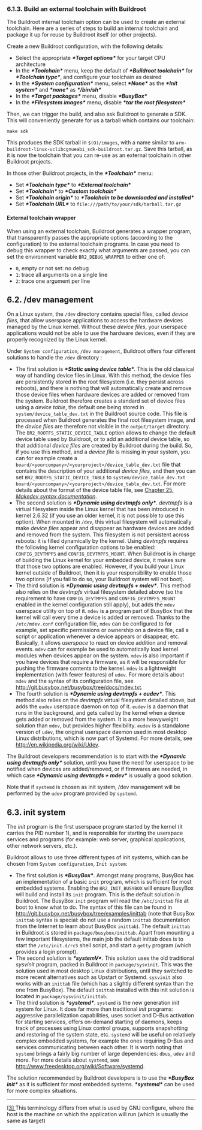 ### 6.1.3. Build an external toolchain with Buildroot

The Buildroot internal toolchain option can be used to create an external toolchain. Here are a series of steps to build an internal toolchain and package it up for reuse by Buildroot itself (or other projects).

Create a new Buildroot configuration, with the following details:

- Select the appropriate ***\*Target options\**** for your target CPU architecture
- In the ***\*Toolchain\**** menu, keep the default of ***\*Buildroot toolchain\**** for ***\*Toolchain type\****, and configure your toolchain as desired
- In the ***\*System configuration\**** menu, select ***\*None\**** as the ***\*Init system\**** and ***\*none\**** as ***\*/bin/sh\****
- In the ***\*Target packages\**** menu, disable ***\*BusyBox\****
- In the ***\*Filesystem images\**** menu, disable ***\*tar the root filesystem\****

Then, we can trigger the build, and also ask Buildroot to generate a SDK. This will conveniently generate for us a tarball which contains our toolchain:

```
make sdk
```

This produces the SDK tarball in `$(O)/images`, with a name similar to `arm-buildroot-linux-uclibcgnueabi_sdk-buildroot.tar.gz`. Save this tarball, as it is now the toolchain that you can re-use as an external toolchain in other Buildroot projects.

In those other Buildroot projects, in the ***\*Toolchain\**** menu:

- Set ***\*Toolchain type\**** to ***\*External toolchain\****
- Set ***\*Toolchain\**** to ***\*Custom toolchain\****
- Set ***\*Toolchain origin\**** to ***\*Toolchain to be downloaded and installed\****
- Set ***\*Toolchain URL\**** to `file:///path/to/your/sdk/tarball.tar.gz`

#### External toolchain wrapper

When using an external toolchain, Buildroot generates a wrapper program, that transparently passes the appropriate options (according to the configuration) to the external toolchain programs. In case you need to debug this wrapper to check exactly what arguments are passed, you can set the environment variable `BR2_DEBUG_WRAPPER` to either one of:

- `0`, empty or not set: no debug
- `1`: trace all arguments on a single line
- `2`: trace one argument per line

## 6.2. /dev management

On a Linux system, the `/dev` directory contains special files, called *device files*, that allow userspace applications to access the hardware devices managed by the Linux kernel. Without these *device files*, your userspace applications would not be able to use the hardware devices, even if they are properly recognized by the Linux kernel.

Under `System configuration`, `/dev management`, Buildroot offers four different solutions to handle the `/dev` directory :

- The first solution is ***\*Static using device table\****. This is the old classical way of handling device files in Linux. With this method, the device files are persistently stored in the root filesystem (i.e. they persist across reboots), and there is nothing that will automatically create and remove those device files when hardware devices are added or removed from the system. Buildroot therefore creates a standard set of device files using a *device table*, the default one being stored in `system/device_table_dev.txt` in the Buildroot source code. This file is processed when Buildroot generates the final root filesystem image, and the *device files* are therefore not visible in the `output/target` directory. The `BR2_ROOTFS_STATIC_DEVICE_TABLE` option allows to change the default device table used by Buildroot, or to add an additional device table, so that additional *device files* are created by Buildroot during the build. So, if you use this method, and a *device file* is missing in your system, you can for example create a `board/<yourcompany>/<yourproject>/device_table_dev.txt` file that contains the description of your additional *device files*, and then you can set `BR2_ROOTFS_STATIC_DEVICE_TABLE` to `system/device_table_dev.txt board/<yourcompany>/<yourproject>/device_table_dev.txt`. For more details about the format of the device table file, see [Chapter 25, *Makedev syntax documentation*](https://buildroot.org/downloads/manual/manual.html#makedev-syntax).
- The second solution is ***\*Dynamic using devtmpfs only\****. *devtmpfs* is a virtual filesystem inside the Linux kernel that has been introduced in kernel 2.6.32 (if you use an older kernel, it is not possible to use this option). When mounted in `/dev`, this virtual filesystem will automatically make *device files* appear and disappear as hardware devices are added and removed from the system. This filesystem is not persistent across reboots: it is filled dynamically by the kernel. Using *devtmpfs* requires the following kernel configuration options to be enabled: `CONFIG_DEVTMPFS` and `CONFIG_DEVTMPFS_MOUNT`. When Buildroot is in charge of building the Linux kernel for your embedded device, it makes sure that those two options are enabled. However, if you build your Linux kernel outside of Buildroot, then it is your responsibility to enable those two options (if you fail to do so, your Buildroot system will not boot).
- The third solution is ***\*Dynamic using devtmpfs + mdev\****. This method also relies on the *devtmpfs* virtual filesystem detailed above (so the requirement to have `CONFIG_DEVTMPFS` and `CONFIG_DEVTMPFS_MOUNT` enabled in the kernel configuration still apply), but adds the `mdev` userspace utility on top of it. `mdev` is a program part of BusyBox that the kernel will call every time a device is added or removed. Thanks to the `/etc/mdev.conf` configuration file, `mdev` can be configured to for example, set specific permissions or ownership on a device file, call a script or application whenever a device appears or disappear, etc. Basically, it allows *userspace* to react on device addition and removal events. `mdev` can for example be used to automatically load kernel modules when devices appear on the system. `mdev` is also important if you have devices that require a firmware, as it will be responsible for pushing the firmware contents to the kernel. `mdev` is a lightweight implementation (with fewer features) of `udev`. For more details about `mdev` and the syntax of its configuration file, see http://git.busybox.net/busybox/tree/docs/mdev.txt.
- The fourth solution is ***\*Dynamic using devtmpfs + eudev\****. This method also relies on the *devtmpfs* virtual filesystem detailed above, but adds the `eudev` userspace daemon on top of it. `eudev` is a daemon that runs in the background, and gets called by the kernel when a device gets added or removed from the system. It is a more heavyweight solution than `mdev`, but provides higher flexibility. `eudev` is a standalone version of `udev`, the original userspace daemon used in most desktop Linux distributions, which is now part of Systemd. For more details, see http://en.wikipedia.org/wiki/Udev.

The Buildroot developers recommendation is to start with the ***\*Dynamic using devtmpfs only\**** solution, until you have the need for userspace to be notified when devices are added/removed, or if firmwares are needed, in which case ***\*Dynamic using devtmpfs + mdev\**** is usually a good solution.

Note that if `systemd` is chosen as init system, /dev management will be performed by the `udev` program provided by `systemd`.

## 6.3. init system

The *init* program is the first userspace program started by the kernel (it carries the PID number 1), and is responsible for starting the userspace services and programs (for example: web server, graphical applications, other network servers, etc.).

Buildroot allows to use three different types of init systems, which can be chosen from `System configuration`, `Init system`:

- The first solution is ***\*BusyBox\****. Amongst many programs, BusyBox has an implementation of a basic `init` program, which is sufficient for most embedded systems. Enabling the `BR2_INIT_BUSYBOX` will ensure BusyBox will build and install its `init` program. This is the default solution in Buildroot. The BusyBox `init` program will read the `/etc/inittab` file at boot to know what to do. The syntax of this file can be found in http://git.busybox.net/busybox/tree/examples/inittab (note that BusyBox `inittab` syntax is special: do not use a random `inittab` documentation from the Internet to learn about BusyBox `inittab`). The default `inittab` in Buildroot is stored in `package/busybox/inittab`. Apart from mounting a few important filesystems, the main job the default inittab does is to start the `/etc/init.d/rcS` shell script, and start a `getty` program (which provides a login prompt).
- The second solution is ***\*systemV\****. This solution uses the old traditional *sysvinit* program, packed in Buildroot in `package/sysvinit`. This was the solution used in most desktop Linux distributions, until they switched to more recent alternatives such as Upstart or Systemd. `sysvinit` also works with an `inittab` file (which has a slightly different syntax than the one from BusyBox). The default `inittab` installed with this init solution is located in `package/sysvinit/inittab`.
- The third solution is ***\*systemd\****. `systemd` is the new generation init system for Linux. It does far more than traditional *init* programs: aggressive parallelization capabilities, uses socket and D-Bus activation for starting services, offers on-demand starting of daemons, keeps track of processes using Linux control groups, supports snapshotting and restoring of the system state, etc. `systemd` will be useful on relatively complex embedded systems, for example the ones requiring D-Bus and services communicating between each other. It is worth noting that `systemd` brings a fairly big number of large dependencies: `dbus`, `udev` and more. For more details about `systemd`, see http://www.freedesktop.org/wiki/Software/systemd.

The solution recommended by Buildroot developers is to use the ***\*BusyBox init\**** as it is sufficient for most embedded systems. ***\*systemd\**** can be used for more complex situations.

------

[[3\] ](https://buildroot.org/downloads/manual/manual.html#idm381)This terminology differs from what is used by GNU configure, where the host is the machine on which the application will run (which is usually the same as target)